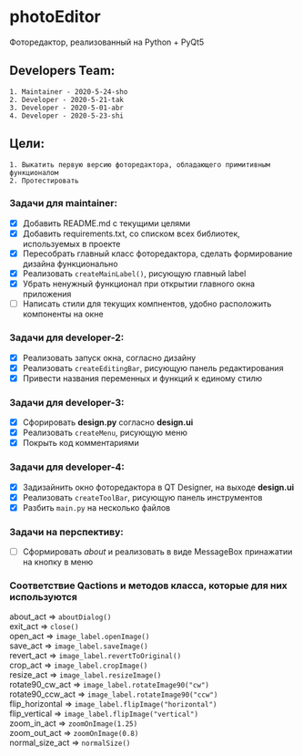# photoEditor

Фоторедактор, реализованный на Python + PyQt5

## Developers Team:
    1. Maintainer - 2020-5-24-sho
    2. Developer - 2020-5-21-tak
    3. Developer - 2020-5-01-abr
    4. Developer - 2020-5-23-shi

## Цели:
    1. Выкатить первую версию фоторедактора, обладающего примитивным функционалом
    2. Протестировать

### Задачи для maintainer:
* [x] Добавить README.md с текущими целями
* [x] Добавить requirements.txt, со списком всех библиотек, используемых в проекте
* [x] Пересобрать главный класс фоторедактора, сделать формирование дизайна функционально
* [x] Реализовать ```createMainLabel()```, рисующую главный label
* [x] Убрать ненужный функционал при открытии главного окна приложения
* [ ] Написать стили для текущих компнентов, удобно расположить компоненты на окне

### Задачи для developer-2:
* [x] Реализовать запуск окна, согласно дизайну 
* [x] Реализовать ```createEditingBar```, рисующую панель редактирования
* [x] Привести названия переменных и функций к единому стилю 

### Задачи для developer-3:
* [x] Сфорировать **design.py** согласно **design.ui**
* [x] Реализовать ```createMenu```, рисующую меню
* [x] Покрыть код комментариями  

### Задачи для developer-4:
* [x] Задизайнить окно фоторедактора в QT Designer, на выходе **design.ui**
* [x] Реализовать ```createToolBar```, рисующую панель инструментов
* [x] Разбить ```main.py``` на несколько файлов

### Задачи на перспективу:
* [ ] Сформировать *about* и реализовать в виде MessageBox принажатии на кнопку в меню

### Соответствие Qactions и методов класса, которые для них используются
about_act => ```aboutDialog()```  
exit_act => ```close()```  
open_act => ```image_label.openImage()```  
save_act => ```image_label.saveImage()```  
revert_act => ```image_label.revertToOriginal()```  
crop_act => ```image_label.cropImage()```  
resize_act => ```image_label.resizeImage()```  
rotate90_cw_act => ```image_label.rotateImage90("cw")```  
rotate90_ccw_act => ```image_label.rotateImage90("ccw")```  
flip_horizontal => ```image_label.flipImage("horizontal")```  
flip_vertical => ```image_label.flipImage("vertical")```  
zoom_in_act => ```zoomOnImage(1.25)```  
zoom_out_act => ```zoomOnImage(0.8)```  
normal_size_act => ```normalSize()```  
